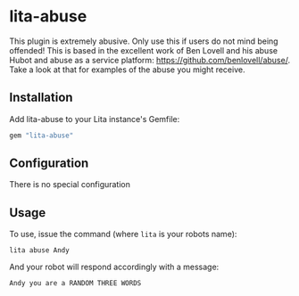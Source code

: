 # lita-abuse

This plugin is extremely abusive. Only use this if users do not mind being
offended! This is based in the excellent work of Ben Lovell and his abuse Hubot
and abuse as a service platform: https://github.com/benlovell/abuse/. Take
a look at that for examples of the abuse you might receive.

## Installation

Add lita-abuse to your Lita instance's Gemfile:

``` ruby
gem "lita-abuse"
```

## Configuration

There is no special configuration

## Usage

To use, issue the command (where `lita` is your robots name):

```
lita abuse Andy
```

And your robot will respond accordingly with a message:

```
Andy you are a RANDOM THREE WORDS
```
